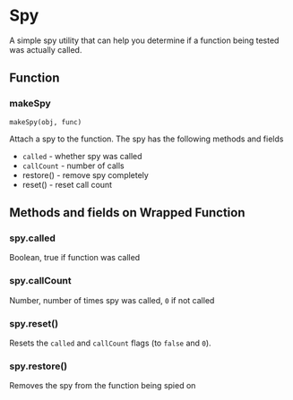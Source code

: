 # Spy

A simple spy utility that can help you determine if a function being tested was actually called.


## Function

### makeSpy

`makeSpy(obj, func)`

Attach a spy to the function. The spy has the following methods and fields
 * `called` - whether spy was called
 * `callCount` - number of calls
 * restore() - remove spy completely
 * reset() - reset call count


## Methods and fields on Wrapped Function

### spy.called

Boolean, true if function was called


### spy.callCount

Number, number of times spy was called, `0` if not called


### spy.reset()

Resets the `called` and `callCount` flags (to `false` and `0`).


### spy.restore()

Removes the spy from the function being spied on

